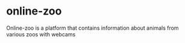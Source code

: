# online-zoo
Online-zoo is a platform that contains information about animals from various zoos with webcams
